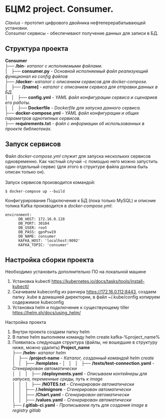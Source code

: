 БЦМ2 project. Consumer.
=========================
*Clavius* - прототип цифрового двойника нефтеперерабатывающей установки.\
*Consumer* сервисы - обеспечивают получение данных для записи в БД.

Структура проекта
------------
**Consumer**\
├── **/bin**- *каталог с исполняемыми файлами.*\
│   ├── **consumer.py** - *Основной исполняемый файл реализующий функционал из config файлов*\
├── **/docker**- *каталог с описанием сервисов для docker-compose.*\
│   ├── **/[name]** - *каталог с описанием сервиса для отправки данных в БД.*\
│   │   ├── **config.yml** - *YAML файл конфигурации сервиса и сценариев его работы.*\
│   │   ├── **Dockerfile** - *Dockerfile для запуска данного сервиса.*\
├── **docker-compose.yml** - *YAML файл конфигурации и общих параметров однотипных сервисов.*\
├── **requirements.txt** - *файл с информации об использованных в проекте библиотеках.*

Запуск сервисов
------------
Файл *docker-compose.yml* служит для запуска нескольких сервисов одновременно. Как частный случай -с помощью 
него можно запустить один отдельный сервис (для этого в структуре файла должна быть описан только он).\
\
Запуск сервисов производится командой:
```
$ docker-compose up --build
```

Конфигурирование Подключения к БД (пока только MySQL) и описние топика Kafka производится в *docker-compose.yml*:

```
environment:
      DB_HOST: 172.16.0.128
      DB_PORT: 30104
      DB_USER: root
      DB_PASS: gpnPsw19
      DB_NAME: consumer
      KAFKA_HOST: 'localhost:9092'
      KAFKA_TOPIC: 'consumer'
```

## Настройка сборки проекта
Необходимо установить дополнительно ПО на локальной машине
1. Установка kubectl https://kubernetes.io/docs/tasks/tools/install-kubectl/
2. Скачиваем kubeconfig из ранчера https://172.16.0.112:8443, создаем папку .kube в домашней директории, в файл ~/.kube/config
 копируем содержимое kubeconfig
3. Установка helm и подключение к существующему tiller https://helm.sh/docs/using_helm/

Настройка проекта
1. Внутри проекта создаем папку helm
2. В папке helm выполняем команду helm create kafka-%project_name%
3. Появилась следующая структура (файлы, не вошедшие в структуру ниже, можно удалить)
**Project_name**\
├── **/helm**- *каталог helm*\
│   ├── **/project-name** - *Каталог, созданный командой helm create*\
│   │   ├── **/templates** - 
│   │   │   ├── **/tests/test-connection.yaml** - *Сгенерирован автоматически*\
│   │   │   ├── **/deployments.yaml** - *Описываем контейнеры для запуска, переменные среды, путь к image*\
│   │   │   ├── **/NOTES.txt** - *Сгенерирован автоматически*\
│   │   ├── **/.helmignore** - *Сгенерирован автоматически*\
│   │   ├── **/Chart.yaml** - *Сгенерирован автоматически*\
│   │   ├── **/values.yaml** - *Сгенерирован автоматически*\
├── **/.gitlab-ci.yaml** - *Прописываем путь для создания image в registry gitlab*